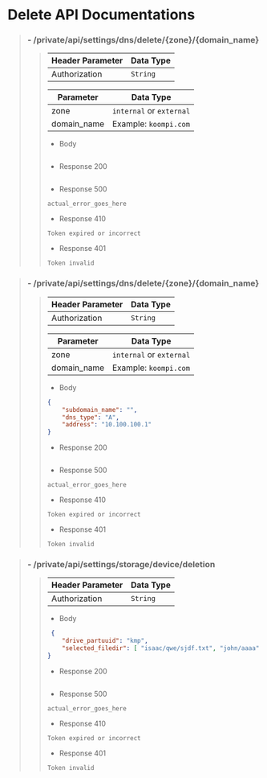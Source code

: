# Delete API Documentations

> ### - /private/api/settings/dns/delete/{zone}/{domain_name}
>>
>> | Header Parameter | Data Type |
>> | ---------------- | --------- |
>> | Authorization    | `String`  |
>> 
>> | Parameter        | Data Type                 |
>> | ---------------- | ------------------------- |
>> | zone             | `internal` or `external`  |
>> | domain_name      | Example: `koompi.com`     |
>>
>>  - Body
>> ```json
>> ```
>>
>> - Response 200 
>> ```
>> ``` 
>> - Response 500
>> ```text
>> actual_error_goes_here
>> ```
>> - Response 410 
>> ```text
>> Token expired or incorrect
>> ```
>> - Response 401 
>> ```text
>> Token invalid
>> ```

> ### - /private/api/settings/dns/delete/{zone}/{domain_name}
>>
>> | Header Parameter | Data Type |
>> | ---------------- | --------- |
>> | Authorization    | `String`  |
>> 
>> | Parameter        | Data Type                 |
>> | ---------------- | ------------------------- |
>> | zone             | `internal` or `external`  |
>> | domain_name      | Example: `koompi.com`     |
>>
>>  - Body
>> ```json
>> {
>>     "subdomain_name": "",
>>     "dns_type": "A",
>>     "address": "10.100.100.1"
>> }
>> ```
>>
>> - Response 200 
>> ```
>> ``` 
>> - Response 500
>> ```text
>> actual_error_goes_here
>> ```
>> - Response 410 
>> ```text
>> Token expired or incorrect
>> ```
>> - Response 401 
>> ```text
>> Token invalid
>> ```


> ### - /private/api/settings/storage/device/deletion
>>
>> | Header Parameter | Data Type |
>> | ---------------- | --------- |
>> | Authorization     | `String` |
>> 
>>  - Body
>> ```json
>>  {
>>     "drive_partuuid": "kmp",
>>     "selected_filedir": [ "isaac/qwe/sjdf.txt", "john/aaaa", "john/text.txt" ]
>> }
>> ```
>>
>> - Response 200 
>> ```
>> ``` 
>> - Response 500
>> ```text
>> actual_error_goes_here
>> ```
>> - Response 410 
>> ```text
>> Token expired or incorrect
>> ```
>> - Response 401 
>> ```text
>> Token invalid
>> ```
